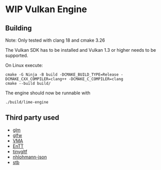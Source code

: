 # WIP Vulkan Engine
## Building
Note: Only tested with clang 18 and cmake 3.26

The Vulkan SDK has to be installed and Vulkan 1.3 or higher needs to be supported.

On Linux execute:

```
cmake -G Ninja -B build -DCMAKE_BUILD_TYPE=Release -DCMAKE_CXX_COMPILER=clang++ -DCMAKE_C_COMPILER=clang
cmake --build build/
```

The engine should now be runnable with
```
./build/lime-engine
```
## Third party used
- [glm](https://github.com/g-truc/glm)
- [glfw](https://www.glfw.org/)
- [VMA](https://gpuopen.com/vulkan-memory-allocator/)
- [EnTT](https://github.com/skypjack/entt)
- [tinygltf](https://github.com/syoyo/tinygltf)
- [nhlohmann-json](https://github.com/nlohmann/json)
- [stb](http://nothings.org/stb)
